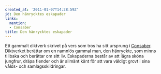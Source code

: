 ```yaml
---
created_at: '2011-01-07T14:28:59Z'
id: Den hänrycktes eskapader
links:
  mention:
  - Consaber
title: Den hänrycktes eskapader
---
```


Ett gammalt diktverk skrivet på vers som tros ha sitt ursprung i [Consaber]. Diktverket berättar om
en namnlös gammal man, den hänryckte, som minns tillbaka och berättar om sitt liv. Eskapaderna
består av att lägra sköna jungfrur, dräpa fiender och är allmänt känt för att vara väldigt grovt i
sina vålds- och samlagsskildringar.

  [Consaber]: Consaber